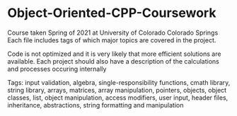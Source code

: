 # Object-Oriented-CPP-Coursework
Course taken Spring of 2021 at University of Colorado Colorado Springs Each file includes tags of which major topics are covered in the project.

Code is not optimized and it is very likely that more efficient solutions are available. Each project should also have a description of the calculations and processes occuring internally

Tags: input validation, algebra, single-responsibility functions, cmath library, string library, arrays, matrices, array manipulation, pointers, objects, object classes, list, object manipulation, access modifiers, user input, header files, inheritance, abstractions, string formatting and manipulation
